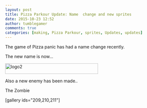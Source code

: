 ```yaml
---
layout: post
title: Pizza Parkour Update: Name  change and new sprites
date: 2015-10-23 12:52
author: tumblegamer
comments: true
categories: [making, Pizza Parkour, sprites, Updates, updates]
---
```

The game of Pizza panic has had a name change recently.

The new name is now...

<a href="https://10trowc.files.wordpress.com/2015/10/logo2.png"><img class="alignnone size-medium wp-image-208" src="https://10trowc.files.wordpress.com/2015/10/logo2.png?w=300" alt="logo2" width="300" height="34" /></a>

Also a new enemy has been made..

<!--more-->

The Zombie

[gallery ids="209,210,211"]
